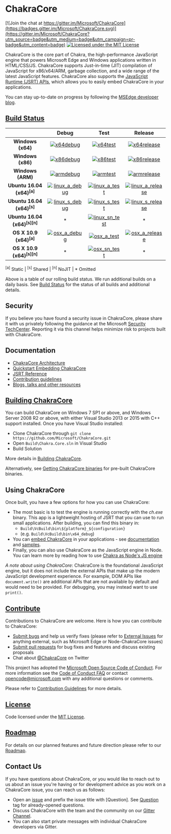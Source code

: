 # ChakraCore

[![Join the chat at https://gitter.im/Microsoft/ChakraCore](https://badges.gitter.im/Microsoft/ChakraCore.svg)](https://gitter.im/Microsoft/ChakraCore?utm_source=badge&utm_medium=badge&utm_campaign=pr-badge&utm_content=badge)
[![Licensed under the MIT License](https://img.shields.io/badge/License-MIT-blue.svg)](https://github.com/Microsoft/ChakraCore/blob/master/LICENSE.txt)

ChakraCore is the core part of Chakra, the high-performance JavaScript engine that powers Microsoft Edge and Windows applications written in HTML/CSS/JS.  ChakraCore supports Just-in-time (JIT) compilation of JavaScript for x86/x64/ARM, garbage collection, and a wide range of the latest JavaScript features.  ChakraCore also supports the [JavaScript Runtime (JSRT) APIs](https://github.com/Microsoft/ChakraCore/wiki/JavaScript-Runtime-%28JSRT%29-Overview), which allows you to easily embed ChakraCore in your applications.

You can stay up-to-date on progress by following the [MSEdge developer blog](https://blogs.windows.com/msedgedev/).

## [Build Status](https://github.com/Microsoft/ChakraCore/wiki/Build-Status)

|                               | __Debug__ | __Test__ | __Release__ |
|:-----------------------------:|:---------:|:--------:|:-----------:|
| __Windows (x64)__             | [![x64debug][x64dbgicon]][x64dbglink] | [![x64test][x64testicon]][x64testlink] | [![x64release][x64relicon]][x64rellink] |
| __Windows (x86)__             | [![x86debug][x86dbgicon]][x86dbglink] | [![x86test][x86testicon]][x86testlink] | [![x86release][x86relicon]][x86rellink] |
| __Windows (ARM)__             | [![armdebug][armdbgicon]][armdbglink] | [![armtest][armtesticon]][armtestlink] | [![armrelease][armrelicon]][armrellink] |
| __Ubuntu 16.04 (x64)<sup>[a]</sup>__     | [![linux_a_debug][linux_a_dbgicon]][linux_a_dbglink] | [![linux_a_test][linux_a_testicon]][linux_a_testlink] | [![linux_a_release][linux_a_relicon]][linux_a_rellink] |
| __Ubuntu 16.04 (x64)<sup>[s]</sup>__     | [![linux_s_debug][linux_s_dbgicon]][linux_s_dbglink] | [![linux_s_test][linux_s_testicon]][linux_s_testlink] | [![linux_s_release][linux_s_relicon]][linux_s_rellink] |
| __Ubuntu 16.04 (x64)<sup>[s][n]</sup>__  | * | [![linux_sn_test][linux_sn_testicon]][linux_sn_testlink] | * |
| __OS X 10.9 (x64)<sup>[a]</sup>__        | [![osx_a_debug][osx_a_dbgicon]][osx_a_dbglink] | [![osx_a_test][osx_a_testicon]][osx_a_testlink] | [![osx_a_release][osx_a_relicon]][osx_a_rellink] |
| __OS X 10.9 (x64)<sup>[s][n]</sup>__     | * | [![osx_sn_test][osx_sn_testicon]][osx_sn_testlink] | * |

<sup>[a]</sup> Static | <sup>[s]</sup> Shared | <sup>[n]</sup> NoJIT | * Omitted

[x64dbgicon]: https://ci.dot.net/job/Microsoft_ChakraCore/job/master/job/x64_debug/badge/icon
[x64dbglink]: https://ci.dot.net/job/Microsoft_ChakraCore/job/master/job/x64_debug/
[x64testicon]: https://ci.dot.net/job/Microsoft_ChakraCore/job/master/job/x64_test/badge/icon
[x64testlink]: https://ci.dot.net/job/Microsoft_ChakraCore/job/master/job/x64_test/
[x64relicon]: https://ci.dot.net/job/Microsoft_ChakraCore/job/master/job/x64_release/badge/icon
[x64rellink]: https://ci.dot.net/job/Microsoft_ChakraCore/job/master/job/x64_release/

[x86dbgicon]: https://ci.dot.net/job/Microsoft_ChakraCore/job/master/job/x86_debug/badge/icon
[x86dbglink]: https://ci.dot.net/job/Microsoft_ChakraCore/job/master/job/x86_debug/
[x86testicon]: https://ci.dot.net/job/Microsoft_ChakraCore/job/master/job/x86_test/badge/icon
[x86testlink]: https://ci.dot.net/job/Microsoft_ChakraCore/job/master/job/x86_test/
[x86relicon]: https://ci.dot.net/job/Microsoft_ChakraCore/job/master/job/x86_release/badge/icon
[x86rellink]: https://ci.dot.net/job/Microsoft_ChakraCore/job/master/job/x86_release/

[armdbgicon]: https://ci.dot.net/job/Microsoft_ChakraCore/job/master/job/arm_debug/badge/icon
[armdbglink]: https://ci.dot.net/job/Microsoft_ChakraCore/job/master/job/arm_debug/
[armtesticon]: https://ci.dot.net/job/Microsoft_ChakraCore/job/master/job/arm_test/badge/icon
[armtestlink]: https://ci.dot.net/job/Microsoft_ChakraCore/job/master/job/arm_test/
[armrelicon]: https://ci.dot.net/job/Microsoft_ChakraCore/job/master/job/arm_release/badge/icon
[armrellink]: https://ci.dot.net/job/Microsoft_ChakraCore/job/master/job/arm_release/

[linux_a_dbgicon]: https://ci.dot.net/job/Microsoft_ChakraCore/job/master/job/static_ubuntu_linux_debug/badge/icon
[linux_a_dbglink]: https://ci.dot.net/job/Microsoft_ChakraCore/job/master/job/static_ubuntu_linux_debug/
[linux_a_testicon]: https://ci.dot.net/job/Microsoft_ChakraCore/job/master/job/static_ubuntu_linux_test/badge/icon
[linux_a_testlink]: https://ci.dot.net/job/Microsoft_ChakraCore/job/master/job/static_ubuntu_linux_test/
[linux_a_relicon]: https://ci.dot.net/job/Microsoft_ChakraCore/job/master/job/static_ubuntu_linux_release/badge/icon
[linux_a_rellink]: https://ci.dot.net/job/Microsoft_ChakraCore/job/master/job/static_ubuntu_linux_release/

[linux_s_dbgicon]: https://ci.dot.net/job/Microsoft_ChakraCore/job/master/job/shared_ubuntu_linux_debug/badge/icon
[linux_s_dbglink]: https://ci.dot.net/job/Microsoft_ChakraCore/job/master/job/shared_ubuntu_linux_debug/
[linux_s_testicon]: https://ci.dot.net/job/Microsoft_ChakraCore/job/master/job/shared_ubuntu_linux_test/badge/icon
[linux_s_testlink]: https://ci.dot.net/job/Microsoft_ChakraCore/job/master/job/shared_ubuntu_linux_test/
[linux_s_relicon]: https://ci.dot.net/job/Microsoft_ChakraCore/job/master/job/shared_ubuntu_linux_release/badge/icon
[linux_s_rellink]: https://ci.dot.net/job/Microsoft_ChakraCore/job/master/job/shared_ubuntu_linux_release/

[linux_sn_dbgicon]: https://ci.dot.net/job/Microsoft_ChakraCore/job/master/job/_no_jit_shared_ubuntu_linux_debug/badge/icon
[linux_sn_dbglink]: https://ci.dot.net/job/Microsoft_ChakraCore/job/master/job/_no_jit_shared_ubuntu_linux_debug/
[linux_sn_testicon]: https://ci.dot.net/job/Microsoft_ChakraCore/job/master/job/_no_jit_shared_ubuntu_linux_test/badge/icon
[linux_sn_testlink]: https://ci.dot.net/job/Microsoft_ChakraCore/job/master/job/_no_jit_shared_ubuntu_linux_test/
[linux_sn_relicon]: https://ci.dot.net/job/Microsoft_ChakraCore/job/master/job/_no_jit_shared_ubuntu_linux_release/badge/icon
[linux_sn_rellink]: https://ci.dot.net/job/Microsoft_ChakraCore/job/master/job/_no_jit_shared_ubuntu_linux_release/

[osx_a_dbgicon]: https://ci.dot.net/job/Microsoft_ChakraCore/job/master/job/static_osx_osx_debug/badge/icon
[osx_a_dbglink]: https://ci.dot.net/job/Microsoft_ChakraCore/job/master/job/static_osx_osx_debug/
[osx_a_testicon]: https://ci.dot.net/job/Microsoft_ChakraCore/job/master/job/static_osx_osx_test/badge/icon
[osx_a_testlink]: https://ci.dot.net/job/Microsoft_ChakraCore/job/master/job/static_osx_osx_test/
[osx_a_relicon]: https://ci.dot.net/job/Microsoft_ChakraCore/job/master/job/static_osx_osx_release/badge/icon
[osx_a_rellink]: https://ci.dot.net/job/Microsoft_ChakraCore/job/master/job/static_osx_osx_release/

[osx_sn_dbgicon]: https://ci.dot.net/job/Microsoft_ChakraCore/job/master/job/_no_jit_shared_osx_osx_debug/badge/icon
[osx_sn_dbglink]: https://ci.dot.net/job/Microsoft_ChakraCore/job/master/job/_no_jit_shared_osx_osx_debug/
[osx_sn_testicon]: https://ci.dot.net/job/Microsoft_ChakraCore/job/master/job/_no_jit_shared_osx_osx_test/badge/icon
[osx_sn_testlink]: https://ci.dot.net/job/Microsoft_ChakraCore/job/master/job/_no_jit_shared_osx_osx_test/
[osx_sn_relicon]: https://ci.dot.net/job/Microsoft_ChakraCore/job/master/job/_no_jit_shared_osx_osx_release/badge/icon
[osx_sn_rellink]: https://ci.dot.net/job/Microsoft_ChakraCore/job/master/job/_no_jit_shared_osx_osx_release/

Above is a table of our rolling build status. We run additional builds on a daily basis. See [Build Status](https://github.com/Microsoft/ChakraCore/wiki/Build-Status) for the status of all builds and additional details.

## Security

If you believe you have found a security issue in ChakraCore, please share it with us privately following the guidance at the Microsoft [Security TechCenter](https://technet.microsoft.com/en-us/security/ff852094). Reporting it via this channel helps minimize risk to projects built with ChakraCore.

## Documentation

* [ChakraCore Architecture](https://github.com/Microsoft/ChakraCore/wiki/Architecture-Overview)
* [Quickstart Embedding ChakraCore](https://github.com/Microsoft/ChakraCore/wiki/Embedding-ChakraCore)
* [JSRT Reference](https://github.com/Microsoft/ChakraCore/wiki/JavaScript-Runtime-%28JSRT%29-Reference)
* [Contribution guidelines](CONTRIBUTING.md)
* [Blogs, talks and other resources](https://github.com/Microsoft/ChakraCore/wiki/Resources)

## [Building ChakraCore](https://github.com/Microsoft/ChakraCore/wiki/Building-ChakraCore)

You can build ChakraCore on Windows 7 SP1 or above, and Windows Server 2008 R2 or above, with either Visual Studio 2013 or 2015 with C++ support installed.  Once you have Visual Studio installed:

* Clone ChakraCore through ```git clone https://github.com/Microsoft/ChakraCore.git```
* Open `Build\Chakra.Core.sln` in Visual Studio
* Build Solution

More details in [Building ChakraCore](https://github.com/Microsoft/ChakraCore/wiki/Building-ChakraCore).

Alternatively, see [Getting ChakraCore binaries](https://github.com/Microsoft/ChakraCore/wiki/Getting-ChakraCore-binaries) for pre-built ChakraCore binaries.

## Using ChakraCore

Once built, you have a few options for how you can use ChakraCore:

* The most basic is to test the engine is running correctly with the *ch.exe* binary.  This app is a lightweight hosting of JSRT that you can use to run small applications.  After building, you can find this binary in:
  * `Build\VcBuild\bin\${platform}_${configuration}`
  * (e.g. `Build\VcBuild\bin\x64_debug`)
* You can [embed ChakraCore](https://github.com/Microsoft/ChakraCore/wiki/Embedding-ChakraCore) in your applications - see [documentation](https://github.com/Microsoft/ChakraCore/wiki/Embedding-ChakraCore) and [samples](https://aka.ms/chakracoresamples).
* Finally, you can also use ChakraCore as the JavaScript engine in Node.  You can learn more by reading how to use [Chakra as Node's JS engine](https://github.com/Microsoft/node)

_A note about using ChakraCore_: ChakraCore is the foundational JavaScript engine, but it does not include the external APIs that make up the modern JavaScript development experience.  For example, DOM APIs like ```document.write()``` are additional APIs that are not available by default and would need to be provided.  For debugging, you may instead want to use ```print()```.

## [Contribute](CONTRIBUTING.md)

Contributions to ChakraCore are welcome.  Here is how you can contribute to ChakraCore:

* [Submit bugs](https://github.com/Microsoft/ChakraCore/issues) and help us verify fixes (please refer to [External Issues](https://github.com/Microsoft/ChakraCore/wiki/External-Issues) for anything external, such as Microsoft Edge or Node-ChakraCore issues)
* [Submit pull requests](https://github.com/Microsoft/ChakraCore/pulls) for bug fixes and features and discuss existing proposals
* Chat about [@ChakraCore](https://twitter.com/ChakraCore) on Twitter

This project has adopted the [Microsoft Open Source Code of Conduct](https://opensource.microsoft.com/codeofconduct/). For more information see the [Code of Conduct FAQ](https://opensource.microsoft.com/codeofconduct/faq/) or contact [opencode@microsoft.com](mailto:opencode@microsoft.com) with any additional questions or comments.

Please refer to [Contribution Guidelines](CONTRIBUTING.md) for more details.

## [License](https://github.com/Microsoft/ChakraCore/blob/master/LICENSE.txt)

Code licensed under the [MIT License](https://github.com/Microsoft/ChakraCore/blob/master/LICENSE.txt).

## [Roadmap](https://github.com/Microsoft/ChakraCore/wiki/Roadmap)

For details on our planned features and future direction please refer to our [Roadmap](https://github.com/Microsoft/ChakraCore/wiki/Roadmap).

## Contact Us

If you have questions about ChakraCore, or you would like to reach out to us about an issue you're having or for development advice as you work on a ChakraCore issue, you can reach us as follows:

* Open an [issue](https://github.com/Microsoft/ChakraCore/issues/new) and prefix the issue title with [Question]. See [Question](https://github.com/Microsoft/ChakraCore/issues?q=label%3AQuestion) tag for already-opened questions.
* Discuss ChakraCore with the team and the community on our [Gitter Channel](https://gitter.im/Microsoft/ChakraCore).
* You can also start private messages with individual ChakraCore developers via Gitter.
